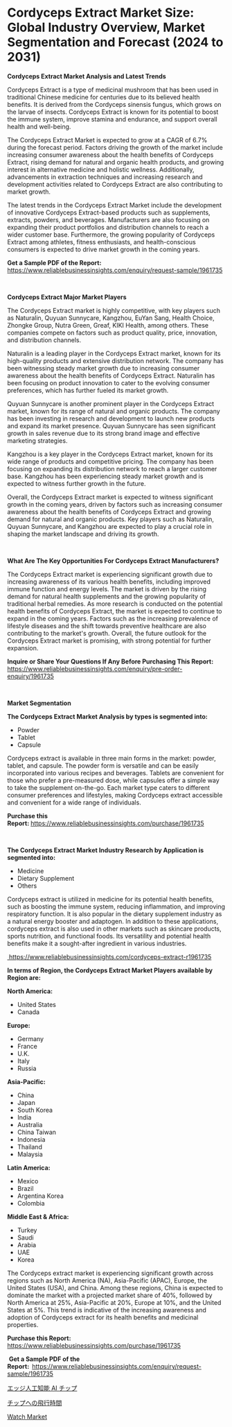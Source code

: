 <p><h1>Cordyceps Extract Market Size: Global Industry Overview, Market Segmentation and Forecast (2024 to 2031)</h1></p><p><strong>Cordyceps Extract Market Analysis and Latest Trends</strong></p>
<p><p>Cordyceps Extract is a type of medicinal mushroom that has been used in traditional Chinese medicine for centuries due to its believed health benefits. It is derived from the Cordyceps sinensis fungus, which grows on the larvae of insects. Cordyceps Extract is known for its potential to boost the immune system, improve stamina and endurance, and support overall health and well-being.</p><p>The Cordyceps Extract Market is expected to grow at a CAGR of 6.7% during the forecast period. Factors driving the growth of the market include increasing consumer awareness about the health benefits of Cordyceps Extract, rising demand for natural and organic health products, and growing interest in alternative medicine and holistic wellness. Additionally, advancements in extraction techniques and increasing research and development activities related to Cordyceps Extract are also contributing to market growth.</p><p>The latest trends in the Cordyceps Extract Market include the development of innovative Cordyceps Extract-based products such as supplements, extracts, powders, and beverages. Manufacturers are also focusing on expanding their product portfolios and distribution channels to reach a wider customer base. Furthermore, the growing popularity of Cordyceps Extract among athletes, fitness enthusiasts, and health-conscious consumers is expected to drive market growth in the coming years.</p></p>
<p><strong>Get a Sample PDF of the Report:&nbsp;</strong> <a href="https://www.reliablebusinessinsights.com/enquiry/request-sample/1961735">https://www.reliablebusinessinsights.com/enquiry/request-sample/1961735</a></p>
<p>&nbsp;</p>
<p><strong>Cordyceps Extract Major Market Players</strong></p>
<p><p>The Cordyceps Extract market is highly competitive, with key players such as Naturalin, Quyuan Sunnycare, Kangzhou, EuYan Sang, Health Choice, Zhongke Group, Nutra Green, Greaf, KIKI Health, among others. These companies compete on factors such as product quality, price, innovation, and distribution channels.</p><p>Naturalin is a leading player in the Cordyceps Extract market, known for its high-quality products and extensive distribution network. The company has been witnessing steady market growth due to increasing consumer awareness about the health benefits of Cordyceps Extract. Naturalin has been focusing on product innovation to cater to the evolving consumer preferences, which has further fueled its market growth.</p><p>Quyuan Sunnycare is another prominent player in the Cordyceps Extract market, known for its range of natural and organic products. The company has been investing in research and development to launch new products and expand its market presence. Quyuan Sunnycare has seen significant growth in sales revenue due to its strong brand image and effective marketing strategies.</p><p>Kangzhou is a key player in the Cordyceps Extract market, known for its wide range of products and competitive pricing. The company has been focusing on expanding its distribution network to reach a larger customer base. Kangzhou has been experiencing steady market growth and is expected to witness further growth in the future.</p><p>Overall, the Cordyceps Extract market is expected to witness significant growth in the coming years, driven by factors such as increasing consumer awareness about the health benefits of Cordyceps Extract and growing demand for natural and organic products. Key players such as Naturalin, Quyuan Sunnycare, and Kangzhou are expected to play a crucial role in shaping the market landscape and driving its growth.</p></p>
<p>&nbsp;</p>
<p><strong>What Are The Key Opportunities For Cordyceps Extract Manufacturers?</strong></p>
<p><p>The Cordyceps Extract market is experiencing significant growth due to increasing awareness of its various health benefits, including improved immune function and energy levels. The market is driven by the rising demand for natural health supplements and the growing popularity of traditional herbal remedies. As more research is conducted on the potential health benefits of Cordyceps Extract, the market is expected to continue to expand in the coming years. Factors such as the increasing prevalence of lifestyle diseases and the shift towards preventive healthcare are also contributing to the market's growth. Overall, the future outlook for the Cordyceps Extract market is promising, with strong potential for further expansion.</p></p>
<p><strong>Inquire or Share Your Questions If Any Before Purchasing This Report:</strong> <a href="https://www.reliablebusinessinsights.com/enquiry/pre-order-enquiry/1961735">https://www.reliablebusinessinsights.com/enquiry/pre-order-enquiry/1961735</a></p>
<p>&nbsp;</p>
<p><strong>Market Segmentation</strong></p>
<p><strong>The Cordyceps Extract Market Analysis by types is segmented into:</strong></p>
<p><ul><li>Powder</li><li>Tablet</li><li>Capsule</li></ul></p>
<p><p>Cordyceps extract is available in three main forms in the market: powder, tablet, and capsule. The powder form is versatile and can be easily incorporated into various recipes and beverages. Tablets are convenient for those who prefer a pre-measured dose, while capsules offer a simple way to take the supplement on-the-go. Each market type caters to different consumer preferences and lifestyles, making Cordyceps extract accessible and convenient for a wide range of individuals.</p></p>
<p><strong>Purchase this Report:&nbsp;</strong><a href="https://www.reliablebusinessinsights.com/purchase/1961735">https://www.reliablebusinessinsights.com/purchase/1961735</a></p>
<p>&nbsp;</p>
<p><strong>The Cordyceps Extract Market Industry Research by Application is segmented into:</strong></p>
<p><ul><li>Medicine</li><li>Dietary Supplement</li><li>Others</li></ul></p>
<p><p>Cordyceps extract is utilized in medicine for its potential health benefits, such as boosting the immune system, reducing inflammation, and improving respiratory function. It is also popular in the dietary supplement industry as a natural energy booster and adaptogen. In addition to these applications, cordyceps extract is also used in other markets such as skincare products, sports nutrition, and functional foods. Its versatility and potential health benefits make it a sought-after ingredient in various industries.</p></p>
<p><a href="https://www.reliablebusinessinsights.com/cordyceps-extract-r1961735">&nbsp;https://www.reliablebusinessinsights.com/cordyceps-extract-r1961735</a></p>
<p><strong>In terms of Region, the Cordyceps Extract Market Players available by Region are:</strong></p>
<p>
    <p> <strong> North America: </strong>
        <ul>
            <li>United States</li>
            <li>Canada</li>
        </ul>
        </p> 
    <p> <strong> Europe: </strong>
        <ul>
            <li>Germany</li>
            <li>France</li>
            <li>U.K.</li>
            <li>Italy</li>
            <li>Russia</li>
        </ul>
        </p> 
    <p> <strong> Asia-Pacific: </strong>
        <ul>
            <li>China</li>
            <li>Japan</li>
            <li>South Korea</li>
            <li>India</li>
            <li>Australia</li>
            <li>China Taiwan</li>
            <li>Indonesia</li>
            <li>Thailand</li>
            <li>Malaysia</li>
        </ul>
        </p> 
    <p> <strong> Latin America: </strong>
        <ul>
            <li>Mexico</li>
            <li>Brazil</li>
            <li>Argentina Korea</li>
            <li>Colombia</li>
        </ul>
        </p> 
    <p> <strong> Middle East & Africa: </strong>
        <ul>
            <li>Turkey</li>
            <li>Saudi</li>
            <li>Arabia</li>
            <li>UAE</li>
            <li>Korea</li>
        </ul>
    </p>
    </p>
<p><p>The Cordyceps extract market is experiencing significant growth across regions such as North America (NA), Asia-Pacific (APAC), Europe, the United States (USA), and China. Among these regions, China is expected to dominate the market with a projected market share of 40%, followed by North America at 25%, Asia-Pacific at 20%, Europe at 10%, and the United States at 5%. This trend is indicative of the increasing awareness and adoption of Cordyceps extract for its health benefits and medicinal properties.</p></p>
<p><strong>Purchase this Report: </strong><a href="https://www.reliablebusinessinsights.com/purchase/1961735">https://www.reliablebusinessinsights.com/purchase/1961735</a></p>
<p>&nbsp;<strong>Get a Sample PDF of the Report:&nbsp;&nbsp;</strong><a href="https://www.reliablebusinessinsights.com/enquiry/request-sample/1961735">https://www.reliablebusinessinsights.com/enquiry/request-sample/1961735</a></p>
<p><strong></strong></p>
<p><p><a href="https://github.com/avwofrml53535/Market-Research-Report-List-3/blob/main/3824937177584.md">エッジ人工知能 AI チップ</a></p><p><a href="https://github.com/vtbvgl20191192/Market-Research-Report-List-3/blob/main/7730883177585.md">チップへの飛行時間</a></p><p><a href="https://github.com/niyotibauri9/Market-Research-Report-List-1/blob/main/watch-market.md">Watch Market</a></p></p>
